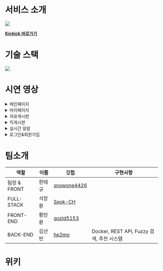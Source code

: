# 서비스 소개 

<img src="https://cdn.discordapp.com/attachments/911193271609491487/921280363886686210/kickick-001.jpg" />      

[**Kickick 바로가기**](https://kickick.net/)

# 기술 스택      
<img src="https://user-images.githubusercontent.com/81503846/146734837-feaf05b6-3355-4c4b-9a3f-9fe897a6c35f.png" />     

# 시연 영상
<details>
     <summary>메인페이지</summary>
     
     <div markdown="1"></div>
</details>  
<details>
     <summary>마이페이지</summary>
     <div markdown="1"></div>
</details> 
<details>
<summary>자유게시판</summary>

<ul>
<details><summary>페이지네이션 & 최신 인기 정렬</summary> <img src="https://cdn.discordapp.com/attachments/750939495775469683/922400056122945586/f056ec6644198911.gif" /></details>
<details><summary>퍼지검색</summary> <img src="https://cdn.discordapp.com/attachments/750939495775469683/922400055233753098/ca8e37dd58fa247e.gif" /></details>     
<details><summary>글쓰기</summary> <img src="https://cdn.discordapp.com/attachments/750939495775469683/922400055439265842/dcdc8fbdac1a4e54.gif" /></details>
<details><summary>댓글 & 좋아요</summary> <img src="https://cdn.discordapp.com/attachments/750939495775469683/922400055653179412/05ad89a93ad92340.gif" /></details>
<details><summary>게시글 수정</summary> <img src="https://cdn.discordapp.com/attachments/750939495775469683/922400055896440882/737103741b6896cd.gif" /></details>
</ul>
</details>
<details>
     <summary>킥게시판</summary>
     <div markdown="1"></div>
</details> 
<details>
     <summary>실시간 알람</summary>
     <div markdown="1"></div>
</details>
<details>
     <summary>로그인&회원가입</summary>
     <div markdown="1">
          <details>
               <summary> 회원가입</summary> 
               <img src="https://cdn.discordapp.com/attachments/882119373748322409/922404025373175808/ezgif.com-gif-maker.gif" />
          </details>
          <details>
               <summary> 소셜 로그인</summary> 
               <img src="https://cdn.discordapp.com/attachments/882119373748322409/922404058046824459/ezgif.com-gif-maker_1.gif" />
          </details>
          <details>
               <summary> 로그인</summary> 
               <img src="https://cdn.discordapp.com/attachments/882119373748322409/922404128288833566/ezgif.com-gif-maker_3.gif" />
          </details>
          <details>
               <summary> 메일인증</summary> 
               <img src="https://cdn.discordapp.com/attachments/882119373748322409/922404184836431923/ezgif.com-gif-maker_4.gif" />
          </details>
     </div>
</details>


# 팀소개
|역할|이름|깃헙|구현사항|
|--|--|-|-|
|팀장 & FRONT|한태규|[snowone4426](https://github.com/snowone4426)||
|FULL-STACK|석창환|[Seok-CH](https://github.com/Seok-CH)||
|FRONT-END|황민환|[gozld5153](https://github.com/gozld5153)||
|BACK-END|김선빈|[he2mo](https://github.com/he2mo)|Docker, REST API, Fuzzy 검색, 추천 시스템|

# 위키
